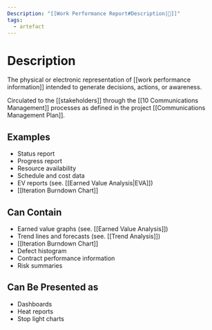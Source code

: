 ```yaml
---
Description: "[[Work Performance Report#Description|📝]]"
tags:
  - artefact
---
```

# Description
The physical or electronic representation of [[work performance information]] intended to generate decisions, actions, or awareness.

Circulated to the [[stakeholders]] through the [[10 Communications Management]] processes as defined in the project [[Communications Management Plan]].
## Examples
- Status report
- Progress report
- Resource availability
- Schedule and cost data
- EV reports (see. [[Earned Value Analysis|EVA]])
- [[Iteration Burndown Chart]]
## Can Contain
- Earned value graphs (see. [[Earned Value Analysis]])
- Trend lines and forecasts (see. [[Trend Analysis]])
- [[Iteration Burndown Chart]]
- Defect histogram
- Contract performance information
- Risk summaries
## Can Be Presented as
- Dashboards
- Heat reports
- Stop light charts
